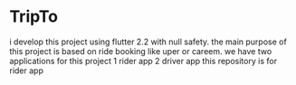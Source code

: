 # TripTo
i develop this project using flutter 2.2 with null safety.
the main purpose of this project is based on ride booking like uper or careem.
we have two applications for this project 
1 rider app
2 driver app 
this repository is for rider app
